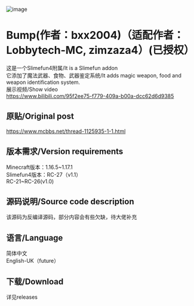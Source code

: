 ![image](https://user-images.githubusercontent.com/83174104/132268179-7e53d79b-b8cf-4044-86b7-baa94efb4b42.png)
# Bump(作者：bxx2004)（适配作者：Lobbytech-MC, zimzaza4）(已授权）
这是一个Slimefun4附属/It is a Slimefun addon
<br/>它添加了魔法武器、食物、武器鉴定系统/It adds magic weapon, food and weapon identification system.
<br/>展示视频/Show video
<br/>https://www.bilibili.com/95f2ee75-f779-409a-b00a-dcc62d6d9385
## 原贴/Original post
https://www.mcbbs.net/thread-1125935-1-1.html

## 版本需求/Version requirements
Minecraft版本：1.16.5~1.17.1
<br/>Slimefun4版本：RC-27（v1.1）
<br/>              RC-21~RC-26(v1.0)
## 源码说明/Source code description
该源码为反编译源码，部分内容会有些欠缺，待大佬补充

## 语言/Language
简体中文
<br/>English-UK（future）

## 下载/Download
详见releases


